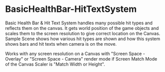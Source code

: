 # BasicHealthBar-HitTextSystem

Basic Health Bar &amp; Hit Text System handles many possible hit types and reflects them on the canvas. It gets world position of the game objects and scales them to the screen resolution to give correct location on the Canvas. Sample Scene shows how various hit types are shown and how this system shows bars and hit texts when camera is on the move.

Works with any screen resolution on a Canvas with "Screen Space - Overlay" or "Screen Space - Camera" render mode if Screen Match Mode of the Canvas Scaler is "Match Width or Height". 
